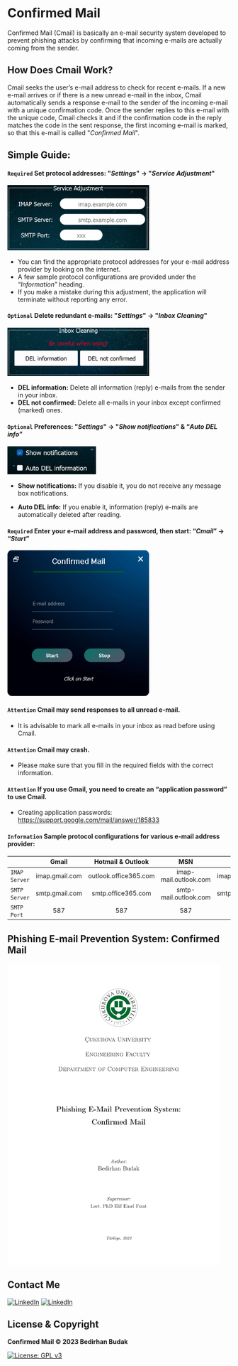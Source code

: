 # Confirmed Mail

Confirmed Mail (Cmail) is basically an e-mail security system developed to prevent phishing attacks by confirming that incoming e-mails are actually coming from the sender.

## How Does Cmail Work?

Cmail seeks the user’s e-mail address to check for recent e-mails. If a new e-mail arrives or if there is a new unread e-mail in the inbox, Cmail automatically sends a response e-mail to the sender of the incoming e-mail with a unique confirmation code. Once the sender replies to this e-mail with the unique code, Cmail checks it and if the confirmation code in the reply matches the code in the sent response, the first incoming e-mail is marked, so that this e-mail is called "*Confirmed Mail*".

## Simple Guide:

#### `Required` Set protocol addresses: "*Settings*" -> "*Service Adjustment*"

<img src="https://github.com/bedirhanbudak/Cmail/blob/main/readme/service_adjustment.png" alt="Service Adjustment" width="320"/>

* You can find the appropriate protocol addresses for your e-mail address provider by looking on the internet.
* A few sample protocol configurations are provided under the “*Information*” heading.
* If you make a mistake during this adjustment, the application will terminate without reporting any error.

#### `Optional` Delete redundant e-mails: "*Settings*" -> "*Inbox Cleaning*"

<img src="https://github.com/bedirhanbudak/Cmail/blob/main/readme/inbox_cleaning.png" alt="Inbox Cleaning" width="320"/>

* **DEL information:** Delete all information (reply) e-mails from the sender in your inbox.
* **DEL not confirmed:** Delete all e-mails in your inbox except confirmed (marked) ones.

#### `Optional` Preferences: "*Settings*" -> "*Show notifications*" & “*Auto DEL info*”

<img src="https://github.com/bedirhanbudak/Cmail/blob/main/readme/preferences.png" alt="Preferences" width="200"/>

* **Show notifications:** If you disable it, you do not receive any message box notifications.

* **Auto DEL info:** If you enable it, information (reply) e-mails are automatically deleted after reading.

#### `Required` Enter your e-mail address and password, then start: “*Cmail*” -> “*Start*”

<img src="https://github.com/bedirhanbudak/Cmail/blob/main/readme/cmail_main.png" alt="Cmail" width="320"/>

#### `Attention` Cmail may send responses to all unread e-mail.

* It is advisable to mark all e-mails in your inbox as read before using Cmail.

#### `Attention` Cmail may crash.

* Please make sure that you fill in the required fields with the correct information.

#### `Attention` If you use Gmail, you need to create an “application password” to use Cmail.

* Creating application passwords: https://support.google.com/mail/answer/185833

#### `Information` Sample protocol configurations for various e-mail address provider:

|  | Gmail  | Hotmail & Outlook | MSN | Yahoo |
| :--- | :---: | :---: | :---: | :---: |
| `IMAP Server` | imap.gmail.com | outlook.office365.com | imap-mail.outlook.com | imap.mail.yahoo.com |
| `SMTP Server` | smtp.gmail.com | smtp.office365.com | smtp-mail.outlook.com | smtp.mail.yahoo.com |
| `SMTP Port` | 587 | 587 | 587 | 465 |

## Phishing E-mail Prevention System: Confirmed Mail

<a href="https://github.com/bedirhanbudak/Cmail/blob/main/Confirmed_Mail.pdf"><img src="https://github.com/bedirhanbudak/Cmail/blob/main/readme/thesis_cover.png" alt="Confirmed Mail" width="480"></a>

## Contact Me

[![LinkedIn](https://img.shields.io/badge/LinkedIn-blue?logo=linkedin.svg)](https://www.linkedin.com/in/bedirhanbudak) [![LinkedIn](https://img.shields.io/badge/Telegram-blue?logo=telegram.svg)](https://t.me/bedirhanbudak)

## License & Copyright

**Confirmed Mail © 2023 Bedirhan Budak**

[![License: GPL v3](https://img.shields.io/badge/License-GPLv3-blue.svg)](https://www.gnu.org/licenses/gpl-3.0)



